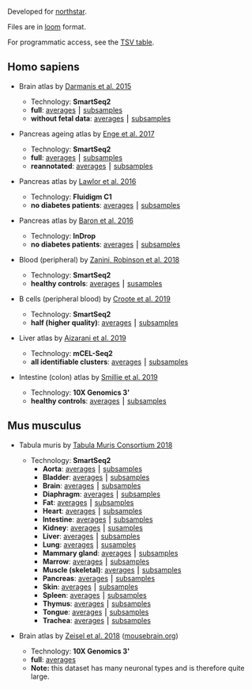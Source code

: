 Developed for [northstar](https://github.com/northstaratlas/northstar).

Files are in [loom](http://loompy.org/) format.

For programmatic access, see the [TSV table](https://github.com/northstaratlas/atlas_landmarks/raw/master/table.tsv).

## Homo sapiens
- Brain atlas by [Darmanis et al. 2015](https://www.pnas.org/content/112/23/7285)
  - Technology: **SmartSeq2**
  - **full**: [averages](https://github.com/northstaratlas/atlas_landmarks/raw/master/data/averages/Darmanis_2015.loom) ⎮ [subsamples](https://github.com/northstaratlas/atlas_landmarks/raw/master/data/subsamples/Darmanis_2015.loom)
  - **without fetal data**: [averages](https://github.com/northstaratlas/atlas_landmarks/raw/master/data/averages/Darmanis_2015_nofetal.loom) ⎮ [subsamples](https://github.com/northstaratlas/atlas_landmarks/raw/master/data/subsamples/Darmanis_2015_nofetal.loom)

- Pancreas ageing atlas by [Enge et al. 2017](https://www.sciencedirect.com/science/article/pii/S009286741731053X?via%3Dihub)
  - Technology: **SmartSeq2**
  - **full**: [averages](https://github.com/northstaratlas/atlas_landmarks/raw/master/data/averages/Enge_2017.loom) ⎮ [subsamples](https://github.com/northstaratlas/atlas_landmarks/raw/master/data/subsamples/Enge_2017.loom)
  - **reannotated**: [averages](https://github.com/northstaratlas/atlas_landmarks/raw/master/data/averages/Enge_2017_manual_reannotation.loom) ⎮ [subsamples](https://github.com/northstaratlas/atlas_averages/raw/master/data/subsamples/Enge_2017_manual_reannotation.loom)

- Pancreas atlas by [Lawlor et al. 2016](https://genome.cshlp.org/content/27/2/208.short)
  - Technology: **Fluidigm C1**
  - **no diabetes patients**: [averages](https://github.com/northstaratlas/atlas_landmarks/raw/master/data/averages/Lawlor_2016.loom) ⎮ [subsamples](https://github.com/northstaratlas/atlas_landmarks/raw/master/data/subsamples/Lawlor_2016.loom)

- Pancreas atlas by [Baron et al. 2016](https://www.sciencedirect.com/science/article/pii/S2405471216302666?via%3Dihub)
  - Technology: **InDrop**
  - **no diabetes patients**: [averages](https://github.com/northstaratlas/atlas_landmarks/raw/master/data/averages/Baron_2016.loom) ⎮ [subsamples](https://github.com/northstaratlas/atlas_landmarks/raw/master/data/subsamples/Baron_2016.loom)

- Blood (peripheral) by [Zanini, Robinson et al. 2018](https://www.pnas.org/content/115/52/E12363.short?rss=1)
  - Technology: **SmartSeq2**
  - **healthy controls**: [averages](https://github.com/northstaratlas/atlas_ladmarks/raw/master/data/averages/Zanini_2018.loom) ⎮ [susamples](https://github.com/northstaratlas/atlas_landmarks/raw/master/data/subsamples/Zanini_2018.loom)

- B cells (peripheral blood) by [Croote et al. 2019](https://science.sciencemag.org/content/362/6420/1306.editor-summary)
  - Technology: **SmartSeq2**
  - **half (higher quality)**: [averages](https://github.com/northstaratlas/atlas_landmarks/raw/master/data/averages/Croote_2018.loom) ⎮ [subsamples](https://github.com/northstaratlas/atlas_landmarks/raw/master/data/subsamples/Croote_2018.loom)

- Liver atlas by [Aizarani et al. 2019](https://www.nature.com/articles/s41586-019-1373-2)
  - Technology: **mCEL-Seq2**
  - **all identifiable clusters**: [averages](https://github.com/northstaratlas/atlas_landmarks/raw/master/data/averages/Aizaran_2019.loom) ⎮ [subsamples](https://github.com/northstaratlas/atlas_landmarks/raw/master/data/subsamples/Aizaran_2019.loom)
  
- Intestine (colon) atlas by [Smillie et al. 2019](https://www.sciencedirect.com/science/article/pii/S0092867419307329?via%3Dihub)
  - Technology: **10X Genomics 3'**
  - **healthy controls**: [averages](https://github.com/northstaratlas/atlas_landmarks/raw/master/data/averages/Smillie_2019.loom) ⎮ [subsamples](https://github.com/northstaratlas/atlas_landmarks/raw/master/data/subsamples/Smillie_2019.loom)
  
## Mus musculus
- Tabula muris by [Tabula Muris Consortium 2018](https://www.nature.com/articles/s41586-018-0590-4)
  - Technology: **SmartSeq2**
    - **Aorta**: [averages](https://github.com/northstaratlas/atlas_landmarks/raw/master/data/averages/Tabula_muris_2018_FACS_aorta.loom) ⎮ [subsamples](https://github.com/northstaratlas/atlas_landmarks/raw/master/data/subsamples/Tabula_muris_2018_FACS_aorta.loom)
    - **Bladder**: [averages](https://github.com/northstaratlas/atlas_landmarks/raw/master/data/averages/Tabula_muris_2018_FACS_bladder.loom) ⎮ [subsamples](https://github.com/northstaratlas/atlas_landmarks/raw/master/data/subsamples/Tabula_muris_2018_FACS_bladder.loom)
    - **Brain**: [averages](https://github.com/northstaratlas/atlas_landmarks/raw/master/data/averages/Tabula_muris_2018_FACS_brain.loom) ⎮ [subsamples](https://github.com/northstaratlas/atlas_landmarks/raw/master/data/subsamples/Tabula_muris_2018_FACS_brain.loom)
    - **Diaphragm**: [averages](https://github.com/northstaratlas/atlas_landmarks/raw/master/data/averages/Tabula_muris_2018_FACS_diaphragm.loom) ⎮ [subsamples](https://github.com/northstaratlas/atlas_landmarks/raw/master/data/subsamples/Tabula_muris_2018_FACS_diaphragm.loom)
    - **Fat**: [averages](https://github.com/northstaratlas/atlas_landmarks/raw/master/data/averages/Tabula_muris_2018_FACS_fat.loom) ⎮ [subsamples](https://github.com/northstaratlas/atlas_landmarks/raw/master/data/subsamples/Tabula_muris_2018_FACS_fat.loom)
    - **Heart**: [averages](https://github.com/northstaratlas/atlas_landmarks/raw/master/data/averages/Tabula_muris_2018_FACS_heart.loom) ⎮ [subsamples](https://github.com/northstaratlas/atlas_landmarks/raw/master/data/subsamples/Tabula_muris_2018_FACS_heart.loom)
    - **Intestine**: [averages](https://github.com/northstaratlas/atlas_landmarks/raw/master/data/averages/Tabula_muris_2018_FACS_intestine.loom) ⎮ [subsamples](https://github.com/northstaratlas/atlas_landmarks/raw/master/data/subsamples/Tabula_muris_2018_FACS_intestine.loom)
    - **Kidney**: [averages](https://github.com/northstaratlas/atlas_landmarks/raw/master/data/averages/Tabula_muris_2018_FACS_kidney.loom) ⎮ [susamples](https://github.com/northstaratlas/atlas_landmarks/raw/master/data/subsamples/Tabula_muris_2018_FACS_kidney.loom)
    - **Liver**: [averages](https://github.com/northstaratlas/atlas_landmarks/raw/master/data/averages/Tabula_muris_2018_FACS_liver.loom) ⎮ [subsamples](https://github.com/northstaratlas/atlas_landmarks/raw/master/data/subsamples/Tabula_muris_2018_FACS_liver.loom)
    - **Lung**: [averages](https://github.com/northstaratlas/atlas_landmarks/raw/master/data/averages/Tabula_muris_2018_FACS_lung.loom) ⎮ [susamples](https://github.com/northstaratlas/atlas_landmarks/raw/master/data/subsamples/Tabula_muris_2018_FACS_lung.loom)
    - **Mammary gland**: [averages](https://github.com/northstaratlas/atlas_landmarks/raw/master/data/averages/Tabula_muris_2018_FACS_mammary_gland.loom) ⎮ [subsamples](https://github.com/northstaratlas/atlas_landmarks/raw/master/data/subsamples/Tabula_muris_2018_FACS_mammary_gland.loom)
    - **Marrow**: [averages](https://github.com/northstaratlas/atlas_landmarks/raw/master/data/averages/Tabula_muris_2018_FACS_marrow.loom) ⎮ [subsamples](https://github.com/northstaratlas/atlas_landmarks/raw/master/data/subsamples/Tabula_muris_2018_FACS_marrow.loom)
    - **Muscle (skeletal)**: [averages](https://github.com/northstaratlas/atlas_landmarks/raw/master/data/averages/Tabula_muris_2018_FACS_muscle.loom) ⎮ [subsamples](https://github.com/northstaratlas/atlas_landmarks/raw/master/data/subsamples/Tabula_muris_2018_FACS_muscle.loom)
    - **Pancreas**: [averages](https://github.com/northstaratlas/atlas_landmarks/raw/master/data/averages/Tabula_muris_2018_FACS_pancreas.loom) ⎮ [subsamples](https://github.com/northstaratlas/atlas_landmarks/raw/master/data/subsamples/Tabula_muris_2018_FACS_pancreas.loom)
    - **Skin**: [averages](https://github.com/northstaratlas/atlas_landmarks/raw/master/data/averages/Tabula_muris_2018_FACS_skin.loom) ⎮ [subsamples](https://github.com/northstaratlas/atlas_landmarks/raw/master/data/subsample/Tabula_muris_2018_FACS_skin.loom)
    - **Spleen**: [averages](https://github.com/northstaratlas/atlas_landmarks/raw/master/data/averages/Tabula_muris_2018_FACS_spleen.loom) ⎮ [subsamples](https://github.com/northstaratlas/atlas_landmarks/raw/master/data/subsamples/Tabula_muris_2018_FACS_spleen.loom)
    - **Thymus**: [averages](https://github.com/northstaratlas/atlas_landmarks/raw/master/data/averages/Tabula_muris_2018_FACS_thymus.loom) ⎮ [subsamples](https://github.com/northstaratlas/atlas_landmarks/raw/master/data/subsamples/Tabula_muris_2018_FACS_thymus.loom)
    - **Tongue**: [averages](https://github.com/northstaratlas/atlas_landmarks/raw/master/data/averages/Tabula_muris_2018_FACS_tongue.loom) ⎮ [subsamples](https://github.com/northstaratlas/atlas_landmarks/raw/master/data/subsamples/Tabula_muris_2018_FACS_tongue.loom)
    - **Trachea**: [averages](https://github.com/northstaratlas/atlas_landmarks/raw/master/data/averages/Tabula_muris_2018_FACS_trachea.loom) ⎮ [subsamples](https://github.com/northstaratlas/atlas_landmarks/raw/master/data/subsamples/Tabula_muris_2018_FACS_trachea.loom)

- Brain atlas by [Zeisel et al. 2018](https://www.sciencedirect.com/science/article/pii/S009286741830789X?via%3Dihub) ([mousebrain.org](http://www.mousebrain.org))
  - Technology: **10X Genomics 3'**
  - **full**: [averages](https://storage.googleapis.com/linnarsson-lab-loom/l5_all.agg.loom)
  - **Note:** this dataset has many neuronal types and is therefore quite large.
